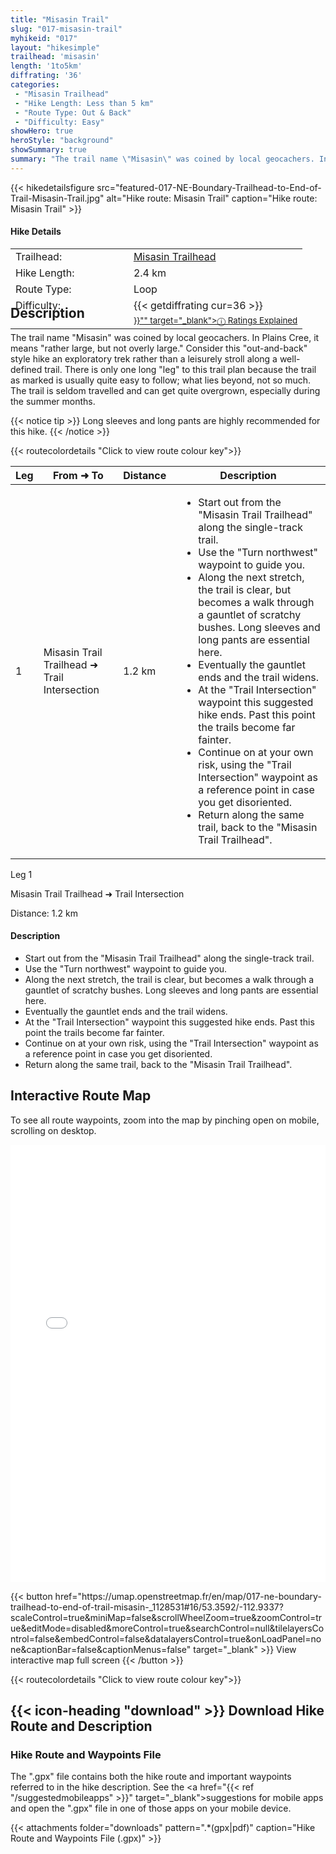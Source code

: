 ```yaml
---
title: "Misasin Trail"
slug: "017-misasin-trail"
myhikeid: "017"
layout: "hikesimple"
trailhead: 'misasin'
length: '1to5km'
diffrating: '36'
categories:
 - "Misasin Trailhead"
 - "Hike Length: Less than 5 km"
 - "Route Type: Out & Back"
 - "Difficulty: Easy"
showHero: true
heroStyle: "background"
showSummary: true
summary: "The trail name \"Misasin\" was coined by local geocachers. In Plains Cree, it means \"rather large, but not overly large.\" Consider this \"out-and-back\" style hike an exploratory trek rather than a leisurely stroll along a well-defined trail. There is only one long \"leg\" to this trail plan because the trail as marked is usually quite easy to follow; what lies beyond, not so much. The trail is seldom travelled and can get quite overgrown, especially during the summer months."
---
```

<div class="flex flex-col text-surface shadow-secondary-1 dark:bg-surface-dark dark:text-white max-w-max lg:flex-row h-auto" style=margin-bottom:-100px;>
{{< hikedetailsfigure 
    src="featured-017-NE-Boundary-Trailhead-to-End-of-Trail-Misasin-Trail.jpg"
    alt="Hike route: Misasin Trail"
    caption="Hike route: Misasin Trail"
>}}
  <div class="flex flex-col justify-start pl-5 lg:w-1/2 sm:pb-7">
    <h4 class="text-xl font-large mt-4">Hike Details</h4>
      <table width=100% class="w-full">
      <tbody>
        <tr>
          <td valign="top" width="40%" class="my-4 text-base">Trailhead:</td>
          <td valign="top" style="padding-left: 10px;" class="my-4 text-base"><a href="/trailheads/misasin/" target="_blank">Misasin Trailhead</a></td>
        </tr>
        <tr>
          <td valign="top" width="40%" class="my-4 text-base">Hike Length:</td>
          <td valign="top" style="padding-left: 10px;" class="my-4 text-base">2.4 km</td>
        </tr>
        <tr>
          <td valign="top" width="40%" class="mb-2 text-base">Route Type:</td>
          <td valign="top" style="padding-left: 10px;" class="mb-2 text-base">Loop</td>
        </tr>
        <tr>
          <td valign="top" width="40%" class="mb-2 text-base" rowspan="2">Difficulty:</td>
          <td valign="top" style="padding-left: 10px;" class="text-base">{{< getdiffrating cur=36 >}}</td>
        </tr>
        <tr>
        <td valign="top" style="padding-left: 10px;" class="mb-2 text-base"><sup><a href="{{< ref "/ratingsexplained" >}}"" target="_blank">&#9432; Ratings Explained</a></sup></td>
        </tr>
      </tbody>
      </table>
    </p>
  </div>
</div>


<p>&nbsp;</p>

## Description

The trail name "Misasin" was coined by local geocachers. In Plains Cree, it means "rather large, but not overly large." Consider this "out-and-back" style hike an exploratory trek rather than a leisurely stroll along a well-defined trail. There is only one long "leg" to this trail plan because the trail as marked is usually quite easy to follow; what lies beyond, not so much. The trail is seldom travelled and can get quite overgrown, especially during the summer months.  




{{< notice tip >}}
Long sleeves and long pants are highly recommended for this hike.
{{< /notice >}}

{{< routecolordetails "Click to view route colour key">}}
</br>
<!-- TABLE: visible on md+ screens -->
<div class="overflow-x-auto hidden lg:block not-prose">
  <table class="min-w-full divide-y divide-gray-200">
    <thead class="bg-gray-50">
      <tr>
        <th scope="col" class="px-6 py-3 text-center text-base font-bold text-white uppercase tracking-wider bg-gray-700">Leg</th>
        <th scope="col" class="px-6 py-3 text-center text-base font-bold text-gray-700 uppercase tracking-wider">From ➜ To</th>
        <th scope="col" class="px-6 py-3 text-center text-base font-bold text-gray-700 uppercase tracking-wider">Distance</th>
        <th scope="col" class="px-6 py-3 text-center text-base font-bold text-gray-700 uppercase tracking-wider">Description</th>
      </tr>
    </thead>
    <tbody class="bg-white divide-y divide-gray-200">
      <tr class="align-top">
        <td class="green-leg-header text-center">1</td>
        <td class="px-6 py-4 text-base text-gray-700">Misasin Trail Trailhead ➜ Trail Intersection</td>
        <td class="px-6 py-4 text-base font-bold text-gray-700 text-center">1.2 km</td>
        <td class="px-6 py-4 text-base text-gray-700" style="padding-left: 1em;">
          <ul class="tight-list">
            <li>Start out from the "Misasin Trail Trailhead" along the single-track trail.</li>
            <li>Use the "Turn northwest" waypoint to guide you.</li>
            <li>Along the next stretch, the trail is clear, but becomes a walk through a gauntlet of scratchy bushes. Long sleeves and long pants are essential here.</li>
            <li>Eventually the gauntlet ends and the trail widens.</li>
            <li>At the "Trail Intersection" waypoint this suggested hike ends. Past this point the trails become far fainter.</li>
            <li>Continue on at your own risk, using the "Trail Intersection" waypoint as a reference point in case you get disoriented.</li>
            <li>Return along the same trail, back to the "Misasin Trail Trailhead".</li>
          </ul>
        </td>
      </tr>
    </tbody>
  </table>
</div>

<!-- CARDS: visible only on small screens -->
<div class="block lg:hidden space-y-4">
  <!-- Card 1 -->
  <div class="border rounded-lg shadow-md">
    <div class="green-leg-header text-center py-1 font-bold text-white">Leg 1</div>
    <div class="p-4 space-y-2">
      <p class="-mt-4 text-center text-lg text-gray-700">Misasin Trail Trailhead ➜ Trail Intersection</p>
      <p class="text-center text-base font-bold text-gray-700">Distance: 1.2 km</p>
      <h4 class="text-base font-semibold">Description</h4>
      <ul class="text-base text-gray-700 tight-list">
        <li>Start out from the "Misasin Trail Trailhead" along the single-track trail.</li>
        <li>Use the "Turn northwest" waypoint to guide you.</li>
        <li>Along the next stretch, the trail is clear, but becomes a walk through a gauntlet of scratchy bushes. Long sleeves and long pants are essential here.</li>
        <li>Eventually the gauntlet ends and the trail widens.</li>
        <li>At the "Trail Intersection" waypoint this suggested hike ends. Past this point the trails become far fainter.</li>
        <li>Continue on at your own risk, using the "Trail Intersection" waypoint as a reference point in case you get disoriented.</li>
        <li>Return along the same trail, back to the "Misasin Trail Trailhead".</li>
      </ul>
    </div>
  </div>
</div>


## Interactive Route Map
To see all route waypoints, zoom into the map by pinching open on mobile, scrolling on desktop.

<iframe width="100%" height="700px" frameborder="0" src="//umap.openstreetmap.fr/en/map/017-ne-boundary-trailhead-to-end-of-trail-misasin-_1128531#16/53.3592/-112.9337?scaleControl=true&miniMap=false&scrollWheelZoom=true&zoomControl=true&editMode=disabled&moreControl=true&searchControl=null&tilelayersControl=false&embedControl=false&datalayersControl=true&onLoadPanel=none&captionBar=false&captionMenus=false"></iframe>
<div class="flex justify-center items-center"><p>
{{< button href="https://umap.openstreetmap.fr/en/map/017-ne-boundary-trailhead-to-end-of-trail-misasin-_1128531#16/53.3592/-112.9337?scaleControl=true&miniMap=false&scrollWheelZoom=true&zoomControl=true&editMode=disabled&moreControl=true&searchControl=null&tilelayersControl=false&embedControl=false&datalayersControl=true&onLoadPanel=none&captionBar=false&captionMenus=false" target="_blank" >}}
View interactive map full screen 
{{< /button >}}</p></div>
{{< routecolordetails "Click to view route colour key">}}

## {{< icon-heading "download" >}}  Download Hike Route and Description
### Hike Route and Waypoints File
The ".gpx" file contains both the hike route and important waypoints referred to in the hike description. See the <a href="{{< ref "/suggestedmobileapps" >}}" target="_blank">suggestions for mobile apps</a> and open the ".gpx" file in one of those apps on your mobile device. 



{{< attachments folder="downloads" pattern=".*(gpx|pdf)" caption="Hike Route and Waypoints File (.gpx)" >}}

